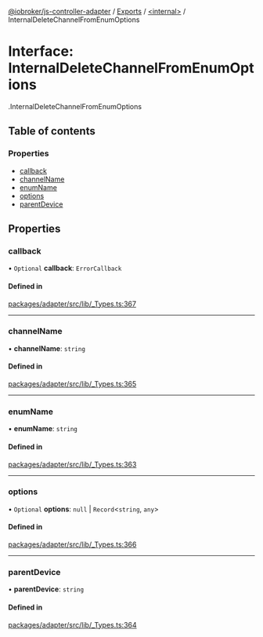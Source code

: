[@iobroker/js-controller-adapter](../README.md) / [Exports](../modules.md) / [<internal\>](../modules/internal_.md) / InternalDeleteChannelFromEnumOptions

# Interface: InternalDeleteChannelFromEnumOptions

[<internal>](../modules/internal_.md).InternalDeleteChannelFromEnumOptions

## Table of contents

### Properties

- [callback](internal_.InternalDeleteChannelFromEnumOptions.md#callback)
- [channelName](internal_.InternalDeleteChannelFromEnumOptions.md#channelname)
- [enumName](internal_.InternalDeleteChannelFromEnumOptions.md#enumname)
- [options](internal_.InternalDeleteChannelFromEnumOptions.md#options)
- [parentDevice](internal_.InternalDeleteChannelFromEnumOptions.md#parentdevice)

## Properties

### callback

• `Optional` **callback**: `ErrorCallback`

#### Defined in

[packages/adapter/src/lib/_Types.ts:367](https://github.com/ioBroker/ioBroker.js-controller/blob/33a5e85a/packages/adapter/src/lib/_Types.ts#L367)

___

### channelName

• **channelName**: `string`

#### Defined in

[packages/adapter/src/lib/_Types.ts:365](https://github.com/ioBroker/ioBroker.js-controller/blob/33a5e85a/packages/adapter/src/lib/_Types.ts#L365)

___

### enumName

• **enumName**: `string`

#### Defined in

[packages/adapter/src/lib/_Types.ts:363](https://github.com/ioBroker/ioBroker.js-controller/blob/33a5e85a/packages/adapter/src/lib/_Types.ts#L363)

___

### options

• `Optional` **options**: ``null`` \| `Record`<`string`, `any`\>

#### Defined in

[packages/adapter/src/lib/_Types.ts:366](https://github.com/ioBroker/ioBroker.js-controller/blob/33a5e85a/packages/adapter/src/lib/_Types.ts#L366)

___

### parentDevice

• **parentDevice**: `string`

#### Defined in

[packages/adapter/src/lib/_Types.ts:364](https://github.com/ioBroker/ioBroker.js-controller/blob/33a5e85a/packages/adapter/src/lib/_Types.ts#L364)
